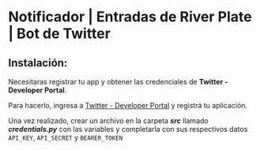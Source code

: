 # Notificador | Entradas de River Plate | Bot de Twitter

## Instalación:
Necesitaras registrar tu app y obtener las credenciales de **Twitter - Developer Portal**.

Para hacerlo, ingresa a [Twitter - Developer Portal](https://developer.twitter.com/en/portal/dashboard) y registrá tu aplicación.

Una vez realizado, crear un archivo en la carpeta **_src_** llamado **_credentials.py_** con las variables y completarla con sus respectivos datos
`API_KEY`, `API_SECRET` y `BEARER_TOKEN`
